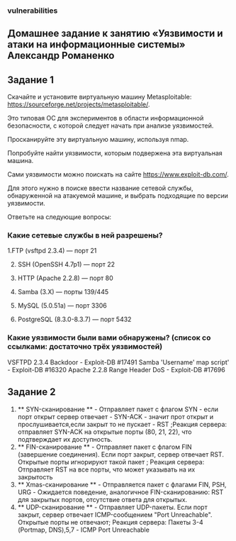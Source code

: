 ### vulnerabilities


## Домашнее задание к занятию «Уязвимости и атаки на информационные системы» Александр Романенко
## Задание 1

Скачайте и установите виртуальную машину Metasploitable: https://sourceforge.net/projects/metasploitable/.

Это типовая ОС для экспериментов в области информационной безопасности, с которой следует начать при анализе уязвимостей.

Просканируйте эту виртуальную машину, используя nmap.

Попробуйте найти уязвимости, которым подвержена эта виртуальная машина.

Сами уязвимости можно поискать на сайте https://www.exploit-db.com/.

Для этого нужно в поиске ввести название сетевой службы, обнаруженной на атакуемой машине, и выбрать подходящие по версии уязвимости.

Ответьте на следующие вопросы:

### Какие сетевые службы в ней разрешены?
1.FTP (vsftpd 2.3.4) — порт 21

2. SSH (OpenSSH 4.7p1) — порт 22

3. HTTP (Apache 2.2.8) — порт 80

4. Samba (3.X) — порты 139/445

5. MySQL (5.0.51a) — порт 3306

6. PostgreSQL (8.3.0-8.3.7) — порт 5432



### Какие уязвимости были вами обнаружены? (список со ссылками: достаточно трёх уязвимостей)
VSFTPD 2.3.4 Backdoor  - Exploit-DB #17491
Samba 'Username' map script' - Exploit-DB #16320
Apache 2.2.8 Range Header DoS - Exploit-DB #17696
## Задание 2
1. ** SYN-сканирование ** - Отправляет пакет с флагом SYN - если порт открыт сервер отвечает - SYN-ACK - значит прот открыт и прослушивается,если закрыт то не пускает - RST ;Реакция сервера: отправляет SYN-ACK на открытые порты (80, 21, 22), что подтверждает их доступность.
2.  ** FIN-сканирование ** - Отправляет пакет с флагом FIN (завершение соединения). Если порт закрыт, сервер отвечает RST. Открытые порты игнорируют такой пакет ; Реакция сервера: Отправляет RST на все порты, что может указывать на их закрытость
3. ** Xmas-сканирование ** - Отправляется пакет с флагами FIN, PSH, URG - Ожидается поведение, аналогичное FIN-сканированию: RST для закрытых портов, отсутствие ответа для открытых.
4. ** UDP-сканирование ** -  Отправляет UDP-пакеты. Если порт закрыт, сервер отвечает ICMP-сообщением "Port Unreachable". Открытые порты не отвечают;   Реакция сервера: Пакеты 3-4 (Portmap, DNS),5,7 -  ICMP Port Unreachable














